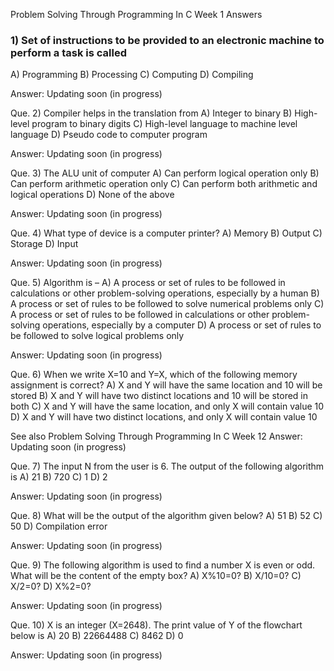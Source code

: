 Problem Solving Through Programming In C Week 1 Answers

### 1) Set of instructions to be provided to an electronic machine to perform a task is called
A) Programming
B) Processing
C) Computing
D) Compiling

Answer: Updating soon (in progress)

Que. 2) Compiler helps in the translation from
A) Integer to binary
B) High-level program to binary digits
C) High-level language to machine level language
D) Pseudo code to computer program

Answer: Updating soon (in progress)

Que. 3) The ALU unit of computer
A) Can perform logical operation only
B) Can perform arithmetic operation only
C) Can perform both arithmetic and logical operations
D) None of the above

Answer: Updating soon (in progress)

Que. 4) What type of device is a computer printer?
A) Memory
B) Output
C) Storage
D) Input

Answer: Updating soon (in progress)

Que. 5) Algorithm is –
A) A process or set of rules to be followed in calculations or other problem-solving operations, especially by a human
B) A process or set of rules to be followed to solve numerical problems only
C) A process or set of rules to be followed in calculations or other problem-solving operations, especially by a computer
D) A process or set of rules to be followed to solve logical problems only

Answer: Updating soon (in progress)

Que. 6) When we write X=10 and Y=X, which of the following memory assignment is correct?
A) X and Y will have the same location and 10 will be stored
B) X and Y will have two distinct locations and 10 will be stored in both
C) X and Y will have the same location, and only X will contain value 10
D) X and Y will have two distinct locations, and only X will contain value 10

See also  Problem Solving Through Programming In C Week 12
Answer: Updating soon (in progress)

Que. 7) The input N from the user is 6. The output of the following algorithm is
A) 21
B) 720
C) 1
D) 2

Answer: Updating soon (in progress)

Que. 8) What will be the output of the algorithm given below?
A) 51
B) 52
C) 50
D) Compilation error

Answer: Updating soon (in progress)

Que. 9) The following algorithm is used to find a number X is even or odd. What will be the content of the empty box?
A) X%10=0?
B) X/10=0?
C) X/2=0?
D) X%2=0?

Answer: Updating soon (in progress)

Que. 10) X is an integer (X=2648). The print value of Y of the flowchart below is
A) 20
B) 22664488
C) 8462
D) 0

Answer: Updating soon (in progress)


